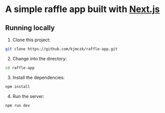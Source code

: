 # A simple raffle app built with [Next.js](https://nextjs.org/)

## Running locally

1. Clone this project:

```sh
git clone https://github.com/kjmczk/raffle-app.git
```

2. Change into the directory:

```sh
cd raffle-app
```

3. Install the dependencies:

```sh
npm install
```

4. Run the server:

```sh
npm run dev
```